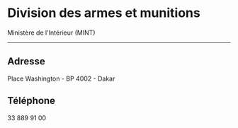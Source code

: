 # Division des armes et munitions

Ministère de l'Intérieur (MINT)  

----------------------------------

**Adresse**
-----------

Place Washington - BP 4002 - Dakar

**Téléphone**
-------------

33 889 91 00